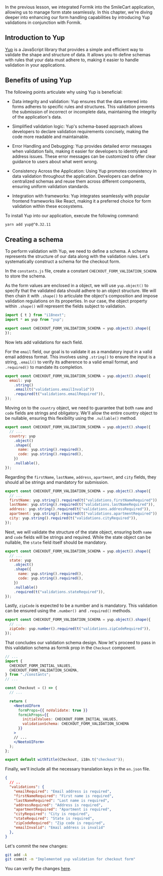 
In the previous lesson, we integrated Formik into the SmileCart application, allowing us to manage form state seamlessly. In this chapter, we're diving deeper into enhancing our form handling capabilities by introducing Yup validations in conjunction with Formik.

## Introduction to Yup

[Yup](https://www.npmjs.com/package/yup) is a JavaScript library that provides a simple and efficient way to validate the shape and structure of data. It allows you to define schemas with rules that your data must adhere to, making it easier to handle validation in your applications.

## Benefits of using Yup

The following points articulate why using Yup is beneficial:

-  Data integrity and validation: Yup ensures that the data entered into forms adheres to specific rules and structures. This validation prevents the submission of incorrect or incomplete data, maintaining the integrity of the application's data.

- Simplified validation logic: Yup's schema-based approach allows developers to declare validation requirements concisely, making the code more readable and maintainable.

- Error Handling and Debugging: Yup provides detailed error messages when validation fails, making it easier for developers to identify and address issues. These error messages can be customized to offer clear guidance to users about what went wrong.

- Consistency Across the Application: Using Yup promotes consistency in data validation throughout the application. Developers can define centralized schemas and reuse them across different components, ensuring uniform validation standards.

- Integration with frameworks: Yup integrates seamlessly with popular frontend frameworks like React, making it a preferred choice for form validation within these ecosystems.

To install Yup into our application, execute the following command:

```bash
yarn add yup@^0.32.11
```

## Creating a schema

To perform validation with Yup, we need to define a schema. A schema represents the structure of our data along with the validation rules. Let's systematically construct a schema for the checkout form.

In the `constants.js` file, create a constant `CHECKOUT_FORM_VALIDATION_SCHEMA` to store the schema.

As the form values are enclosed  in a object, we will use `yup.object()` to specify that the validated data should adhere to an object structure. We will then chain it with `.shape()` to articulate the object's composition and impose validation regulations on its properties. In our case, the object property within `.shape()` will represent the fields subject to validation.

```jsx
import { t } from "i18next";
import * as yup from "yup";

export const CHECKOUT_FORM_VALIDATION_SCHEMA = yup.object().shape({
});
```

Now lets add validations for each field.

For the `email` field, our goal is to validate it as a mandatory input in a valid email address format. This involves using `.string()` to ensure the input is a string, `.email()` to verify its adherence to a valid email format, and `.required()` to mandate its completion.

```jsx
export const CHECKOUT_FORM_VALIDATION_SCHEMA = yup.object().shape({
  email: yup
    .string()
    .email(t("validations.emailInvalid"))
    .required(t("validations.emailRequired")),
});
```

Moving on to the `country` object, we need to guarantee that both `name` and `code` fields are strings and obligatory. We'll allow the entire country object to be nullable, ensuring this flexibility using the `.nullable()` method.

```jsx
export const CHECKOUT_FORM_VALIDATION_SCHEMA = yup.object().shape({
  // ...
  country: yup
    .object()
    .shape({
      name: yup.string().required(),
      code: yup.string().required(),
    })
    .nullable(),
});
```

Regarding the `firstName`, `lastName`, `address`, `apartment`, and `city` fields, they should all be strings and mandatory for submission.

```jsx
export const CHECKOUT_FORM_VALIDATION_SCHEMA = yup.object().shape({
  // ...
  firstName: yup.string().required(t("validations.firstNameRequired")),
  lastName: yup.string().required(t("validations.lastNameRequired")),
  address: yup.string().required(t("validations.addressRequired")),
  apartment: yup.string().required(t("validations.apartmentRequired")),
  city: yup.string().required(t("validations.cityRequired")),
});
```

Next, we will validate the structure of the state object, ensuring both `name` and `code` fields will be strings and required. While the state object can be nullable, the `state` field itself should be mandatory.

```jsx
export const CHECKOUT_FORM_VALIDATION_SCHEMA = yup.object().shape({
  // ...
  state: yup
    .object()
    .shape({
      name: yup.string().required(),
      code: yup.string().required(),
    })
    .nullable()
    .required(t("validations.stateRequired")),
});
```

Lastly, `zipCode` is expected to be a number and is mandatory. This validation can be ensured using the `.number() `and `.required()` methods.

```jsx
export const CHECKOUT_FORM_VALIDATION_SCHEMA = yup.object().shape({
  // ...
  zipCode: yup.number().required(t("validations.zipCodeRequired")),
});
```

That concludes our validation schema design. Now let's proceed to pass in this validation schema as formik prop in the `Checkout` component.

```jsx {4, 16}
// ...
import {
  CHECKOUT_FORM_INITIAL_VALUES,
  CHECKOUT_FORM_VALIDATION_SCHEMA,
} from "./constants";
// ...

const Checkout = () => {
  // ...

  return (
    <NeetoUIForm
      formProps={{ noValidate: true }}
      formikProps={{
        initialValues: CHECKOUT_FORM_INITIAL_VALUES,
        validationSchema: CHECKOUT_FORM_VALIDATION_SCHEMA
      }}
    >
    // ...
    </NeetoUIForm>
  );
};

export default withTitle(Checkout, i18n.t("checkout"));
```

Finally, we'll include all the necessary translation keys in the `en.json` file.

```json
{
  // ..
  "validations": {
    "emailRequired": "Email address is required",
    "firstNameRequired": "First name is required",
    "lastNameRequired": "Last name is required",
    "addressRequired": "Address is required",
    "apartmentRequired": "Apartment is required",
    "cityRequired": "City is required",
    "stateRequired": "State is required",
    "zipCodeRequired": "Zip code is required",
    "emailInvalid": "Email address is invalid"
  },
}
```

Let's commit the new changes:

```bash
git add -A
git commit -m "Implemented yup validation for checkout form"
```

You can verify the changes [here](https://github.com/bigbinary/smile-cart-frontend/commit/76a6b78253560dff60e7534f0cf06fbb7268a2ac).
